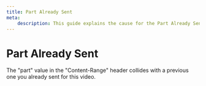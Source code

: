 ```yaml
---
title: Part Already Sent
meta: 
    description: This guide explains the cause for the Part Already Sent error.
---
```


# Part Already Sent

The "part" value in the "Content-Range" header collides with a previous one you already sent for this video.
